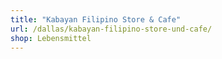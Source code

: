 ```yaml
---
title: "Kabayan Filipino Store & Cafe"
url: /dallas/kabayan-filipino-store-und-cafe/
shop: Lebensmittel
---
```

